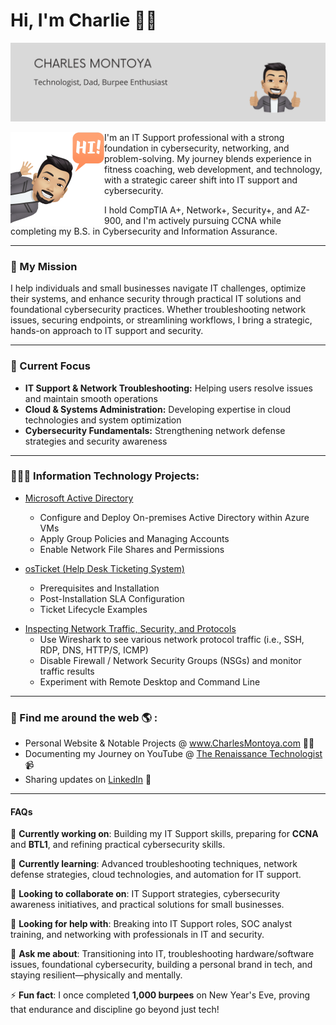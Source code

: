 
# Hi, I'm Charlie 👋🏽 

![](https://raw.githubusercontent.com/cleph01/cleph01/master/banner.png)

<img align="left" width="150" height="150" src="https://raw.githubusercontent.com/cleph01/cleph01/master/hi_avatar.png">

I'm an IT Support professional with a strong foundation in cybersecurity, networking, and problem-solving. My journey blends experience in fitness coaching, web development, and technology, with a strategic career shift into IT support and cybersecurity.

I hold CompTIA A+, Network+, Security+, and AZ-900, and I'm actively pursuing CCNA while completing my B.S. in Cybersecurity and Information Assurance.

---

### 🔹  My Mission

I help individuals and small businesses navigate IT challenges, optimize their systems, and enhance security through practical IT solutions and foundational cybersecurity practices. Whether troubleshooting network issues, securing endpoints, or streamlining workflows, I bring a strategic, hands-on approach to IT support and security.

---

### 🔧  Current Focus

- **IT Support & Network Troubleshooting:** Helping users resolve issues and maintain smooth operations
- **Cloud & Systems Administration:** Developing expertise in cloud technologies and system optimization
- **Cybersecurity Fundamentals:** Strengthening network defense strategies and security awareness

---

### 👨🏻‍💻 Information Technology Projects:
- [Microsoft Active Directory](https://github.com/cleph01/it-active-directory-azure)
    - Configure and Deploy On-premises Active Directory within Azure VMs
    - Apply Group Policies and Managing Accounts
    - Enable Network File Shares and Permissions
 
- [osTicket (Help Desk Ticketing System)](https://github.com/cleph01/it-osticket-ticketing-system)
    - Prerequisites and Installation
    - Post-Installation SLA Configuration
    - Ticket Lifecycle Examples

<!---
- [Network File Sharing and Permissions](https://github.com/cleph01/it-file-share-permissions)
    - Create and manage network file shares with varying levels of access (Read, Write, Deny)
    - Implement and troubleshoot user and group-based permissions using Active Directory
    - Incorporate security best practices related to file sharing
--->
- [Inspecting Network Traffic, Security, and Protocols](https://github.com/cleph01/it-network-traffic-security-protocols)
    - Use Wireshark to see various network protocol traffic (i.e., SSH, RDP, DNS, HTTP/S, ICMP)
    - Disable Firewall / Network Security Groups (NSGs) and monitor traffic results
    - Experiment with Remote Desktop and Command Line
 
<!---
---

### 🎥  Documenting My Journey
I share insights and strategies for career changers in IT & cybersecurity on my YouTube channel, [The Renaissance Technologist](https://www.youtube.com/@TheRenaissanceTechnologist). Through [The John Connor Project](https://www.youtube.com/@TheJohnConnorProject), I also explore the intersection of cybersecurity, decentralization, and AI-driven threats.

--->
---

### 📍 Find me around the web 🌎 : 
- Personal Website & Notable Projects @ <a href="https://charlesmontoya.com" target="_blank">www.CharlesMontoya.com</a> ✍🏽
- Documenting my Journey on YouTube @ <a href="https://www.youtube.com/@TheRenaissanceTechnologist" target="_blank">The Renaissance Technologist</a> 📹
- Sharing updates on <a href="https://linkedin.com/in/charlesmontoya/" target="_blank">LinkedIn</a> 💼

---

#### FAQs

🔭 **Currently working on**: Building my IT Support skills, preparing for **CCNA** and **BTL1**, and refining practical cybersecurity skills.  

🌱 **Currently learning**: Advanced troubleshooting techniques, network defense strategies, cloud technologies, and automation for IT support.  

👯 **Looking to collaborate on**: IT Support strategies, cybersecurity awareness initiatives, and practical solutions for small businesses.  

🤔 **Looking for help with**: Breaking into IT Support roles, SOC analyst training, and networking with professionals in IT and security.  

💬 **Ask me about**: Transitioning into IT, troubleshooting hardware/software issues, foundational cybersecurity, building a personal brand in tech, and staying resilient—physically and mentally.  

⚡ **Fun fact**: I once completed **1,000 burpees** on New Year's Eve, proving that endurance and discipline go beyond just tech!  

